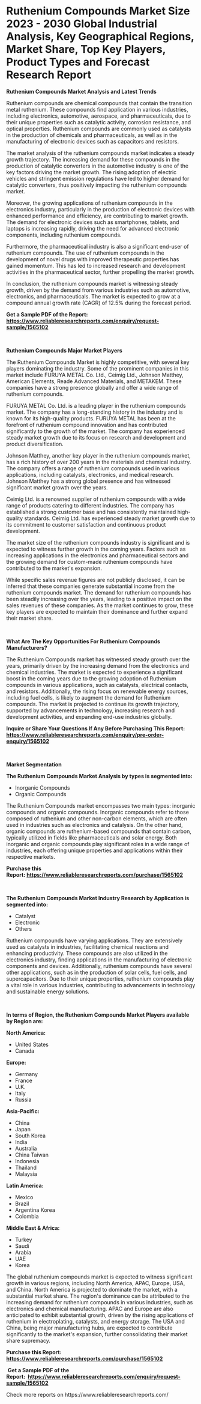<p><h1>Ruthenium Compounds Market Size 2023 - 2030 Global Industrial Analysis, Key Geographical Regions, Market Share, Top Key Players, Product Types and Forecast Research Report</h1></p><p><strong>Ruthenium Compounds Market Analysis and Latest Trends</strong></p>
<p><p>Ruthenium compounds are chemical compounds that contain the transition metal ruthenium. These compounds find application in various industries, including electronics, automotive, aerospace, and pharmaceuticals, due to their unique properties such as catalytic activity, corrosion resistance, and optical properties. Ruthenium compounds are commonly used as catalysts in the production of chemicals and pharmaceuticals, as well as in the manufacturing of electronic devices such as capacitors and resistors.</p><p>The market analysis of the ruthenium compounds market indicates a steady growth trajectory. The increasing demand for these compounds in the production of catalytic converters in the automotive industry is one of the key factors driving the market growth. The rising adoption of electric vehicles and stringent emission regulations have led to higher demand for catalytic converters, thus positively impacting the ruthenium compounds market.</p><p>Moreover, the growing applications of ruthenium compounds in the electronics industry, particularly in the production of electronic devices with enhanced performance and efficiency, are contributing to market growth. The demand for electronic devices such as smartphones, tablets, and laptops is increasing rapidly, driving the need for advanced electronic components, including ruthenium compounds.</p><p>Furthermore, the pharmaceutical industry is also a significant end-user of ruthenium compounds. The use of ruthenium compounds in the development of novel drugs with improved therapeutic properties has gained momentum. This has led to increased research and development activities in the pharmaceutical sector, further propelling the market growth.</p><p>In conclusion, the ruthenium compounds market is witnessing steady growth, driven by the demand from various industries such as automotive, electronics, and pharmaceuticals. The market is expected to grow at a compound annual growth rate (CAGR) of 12.5% during the forecast period.</p></p>
<p><strong>Get a Sample PDF of the Report:&nbsp; <a href="https://www.reliableresearchreports.com/enquiry/request-sample/1565102">https://www.reliableresearchreports.com/enquiry/request-sample/1565102</a></strong></p>
<p>&nbsp;</p>
<p><strong>Ruthenium Compounds Major Market Players</strong></p>
<p><p>The Ruthenium Compounds Market is highly competitive, with several key players dominating the industry. Some of the prominent companies in this market include FURUYA METAL Co. Ltd., Ceimig Ltd., Johnson Matthey, American Elements, Reade Advanced Materials, and METAKEM. These companies have a strong presence globally and offer a wide range of ruthenium compounds.</p><p>FURUYA METAL Co. Ltd. is a leading player in the ruthenium compounds market. The company has a long-standing history in the industry and is known for its high-quality products. FURUYA METAL has been at the forefront of ruthenium compound innovation and has contributed significantly to the growth of the market. The company has experienced steady market growth due to its focus on research and development and product diversification.</p><p>Johnson Matthey, another key player in the ruthenium compounds market, has a rich history of over 200 years in the materials and chemical industry. The company offers a range of ruthenium compounds used in various applications, including catalysts, electronics, and medical research. Johnson Matthey has a strong global presence and has witnessed significant market growth over the years.</p><p>Ceimig Ltd. is a renowned supplier of ruthenium compounds with a wide range of products catering to different industries. The company has established a strong customer base and has consistently maintained high-quality standards. Ceimig Ltd. has experienced steady market growth due to its commitment to customer satisfaction and continuous product development.</p><p>The market size of the ruthenium compounds industry is significant and is expected to witness further growth in the coming years. Factors such as increasing applications in the electronics and pharmaceutical sectors and the growing demand for custom-made ruthenium compounds have contributed to the market's expansion.</p><p>While specific sales revenue figures are not publicly disclosed, it can be inferred that these companies generate substantial income from the ruthenium compounds market. The demand for ruthenium compounds has been steadily increasing over the years, leading to a positive impact on the sales revenues of these companies. As the market continues to grow, these key players are expected to maintain their dominance and further expand their market share.</p></p>
<p>&nbsp;</p>
<p><strong>What Are The Key Opportunities For Ruthenium Compounds Manufacturers?</strong></p>
<p><p>The Ruthenium Compounds market has witnessed steady growth over the years, primarily driven by the increasing demand from the electronics and chemical industries. The market is expected to experience a significant boost in the coming years due to the growing adoption of Ruthenium compounds in various applications, such as catalysts, electrical contacts, and resistors. Additionally, the rising focus on renewable energy sources, including fuel cells, is likely to augment the demand for Ruthenium compounds. The market is projected to continue its growth trajectory, supported by advancements in technology, increasing research and development activities, and expanding end-use industries globally.</p></p>
<p><strong>Inquire or Share Your Questions If Any Before Purchasing This Report: <a href="https://www.reliableresearchreports.com/enquiry/pre-order-enquiry/1565102">https://www.reliableresearchreports.com/enquiry/pre-order-enquiry/1565102</a></strong></p>
<p>&nbsp;</p>
<p><strong>Market Segmentation</strong></p>
<p><strong>The Ruthenium Compounds Market Analysis by types is segmented into:</strong></p>
<p><ul><li>Inorganic Compounds</li><li>Organic Compounds</li></ul></p>
<p><p>The Ruthenium Compounds market encompasses two main types: inorganic compounds and organic compounds. Inorganic compounds refer to those composed of ruthenium and other non-carbon elements, which are often used in industries such as electronics and catalysis. On the other hand, organic compounds are ruthenium-based compounds that contain carbon, typically utilized in fields like pharmaceuticals and solar energy. Both inorganic and organic compounds play significant roles in a wide range of industries, each offering unique properties and applications within their respective markets.</p></p>
<p><strong>Purchase this Report:&nbsp;<a href="https://www.reliableresearchreports.com/purchase/1565102">https://www.reliableresearchreports.com/purchase/1565102</a></strong></p>
<p>&nbsp;</p>
<p><strong>The Ruthenium Compounds Market Industry Research by Application is segmented into:</strong></p>
<p><ul><li>Catalyst</li><li>Electronic</li><li>Others</li></ul></p>
<p><p>Ruthenium compounds have varying applications. They are extensively used as catalysts in industries, facilitating chemical reactions and enhancing productivity. These compounds are also utilized in the electronics industry, finding applications in the manufacturing of electronic components and devices. Additionally, ruthenium compounds have several other applications, such as in the production of solar cells, fuel cells, and supercapacitors. Due to their unique properties, ruthenium compounds play a vital role in various industries, contributing to advancements in technology and sustainable energy solutions.</p></p>
<p>&nbsp;</p>
<p><strong>In terms of Region, the Ruthenium Compounds Market Players available by Region are:</strong></p>
<p>
    <p> <strong> North America: </strong>
        <ul>
            <li>United States</li>
            <li>Canada</li>
        </ul>
        </p> 
    <p> <strong> Europe: </strong>
        <ul>
            <li>Germany</li>
            <li>France</li>
            <li>U.K.</li>
            <li>Italy</li>
            <li>Russia</li>
        </ul>
        </p> 
    <p> <strong> Asia-Pacific: </strong>
        <ul>
            <li>China</li>
            <li>Japan</li>
            <li>South Korea</li>
            <li>India</li>
            <li>Australia</li>
            <li>China Taiwan</li>
            <li>Indonesia</li>
            <li>Thailand</li>
            <li>Malaysia</li>
        </ul>
        </p> 
    <p> <strong> Latin America: </strong>
        <ul>
            <li>Mexico</li>
            <li>Brazil</li>
            <li>Argentina Korea</li>
            <li>Colombia</li>
        </ul>
        </p> 
    <p> <strong> Middle East & Africa: </strong>
        <ul>
            <li>Turkey</li>
            <li>Saudi</li>
            <li>Arabia</li>
            <li>UAE</li>
            <li>Korea</li>
        </ul>
    </p>
    </p>
<p><p>The global ruthenium compounds market is expected to witness significant growth in various regions, including North America, APAC, Europe, USA, and China. North America is projected to dominate the market, with a substantial market share. The region's dominance can be attributed to the increasing demand for ruthenium compounds in various industries, such as electronics and chemical manufacturing. APAC and Europe are also anticipated to exhibit substantial growth, driven by the rising applications of ruthenium in electroplating, catalysts, and energy storage. The USA and China, being major manufacturing hubs, are expected to contribute significantly to the market's expansion, further consolidating their market share supremacy.</p></p>
<p><strong>Purchase this Report: <a href="https://www.reliableresearchreports.com/purchase/1565102">https://www.reliableresearchreports.com/purchase/1565102</a></strong></p>
<p>&nbsp;<strong>Get a Sample PDF of the Report:&nbsp;&nbsp;<a href="https://www.reliableresearchreports.com/enquiry/request-sample/1565102">https://www.reliableresearchreports.com/enquiry/request-sample/1565102</a></strong></p>
<p><strong></strong></p>
<p>Check more reports on https://www.reliableresearchreports.com/</p>